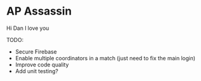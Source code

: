 # AP Assassin

Hi Dan I love you

TODO:

- Secure Firebase
- Enable multiple coordinators in a match (just need to fix the main login)
- Improve code quality
- Add unit testing?
